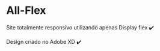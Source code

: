 # All-Flex

Site totalmente responsivo utilizando apenas Display flex ✔️

Design criado no Adobe XD ✔️

